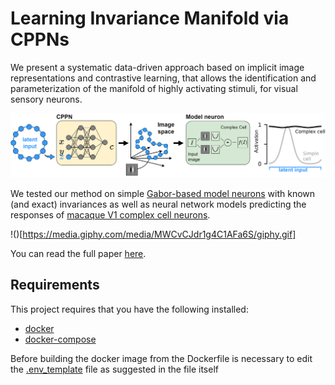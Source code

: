 # Learning Invariance Manifold via CPPNs

We present a systematic data-driven approach based on implicit image representations and contrastive learning, that allows the identification and parameterization of the manifold of highly activating stimuli, for visual sensory neurons.

<p align="center">
  <img src="figures/concept.png" />
</p>

We tested our method on simple [Gabor-based model neurons](https://github.com/sinzlab/cppn_for_invariances/tree/main/notebooks/simulated_data) with known (and exact) invariances as well as neural network models predicting the responses of [macaque V1 complex cell neurons](https://github.com/sinzlab/cppn_for_invariances/blob/main/notebooks/macaqueV1/find_invariance.ipynb).

!()[https://media.giphy.com/media/MWCvCJdr1g4C1AFa6S/giphy.gif]

You can read the full paper [here](https://openreview.net/forum?id=2dQyENiU330).


## Requirements

This project requires that you have the following installed:

- [docker](https://docs.docker.com/get-docker/)
- [docker-compose](https://docs.docker.com/compose/install/)

Before building the docker image from the Dockerfile is necessary to edit the [.env_template](https://github.com/sinzlab/cppn_for_invariances/blob/main/.env_template) file as suggested in the file itself

